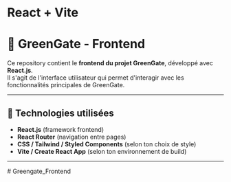 # React + Vite

# 🌱 GreenGate - Frontend

Ce repository contient le **frontend du projet GreenGate**, développé avec **React.js**.  
Il s'agit de l'interface utilisateur qui permet d'interagir avec les fonctionnalités principales de GreenGate.

---

## 🚀 Technologies utilisées
- **React.js** (framework frontend)
- **React Router** (navigation entre pages)
- **CSS / Tailwind / Styled Components** (selon ton choix de style)
- **Vite / Create React App** (selon ton environnement de build)

---

#   G r e e n g a t e _ F r o n t e n d 
 
 
